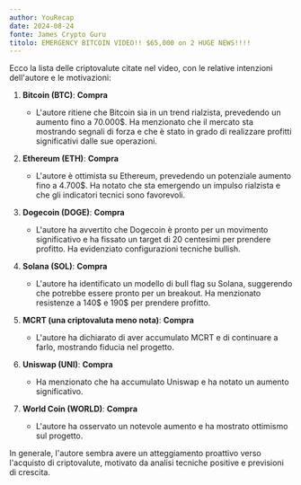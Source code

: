 ```yaml
---
author: YouRecap
date: 2024-08-24
fonte: James Crypto Guru
titolo: EMERGENCY BITCOIN VIDEO!! $65,000 on 2 HUGE NEWS!!!!
---
```


Ecco la lista delle criptovalute citate nel video, con le relative intenzioni dell'autore e le motivazioni:

1. **Bitcoin (BTC)**: **Compra**
   - L'autore ritiene che Bitcoin sia in un trend rialzista, prevedendo un aumento fino a 70.000$. Ha menzionato che il mercato sta mostrando segnali di forza e che è stato in grado di realizzare profitti significativi dalle sue operazioni.

2. **Ethereum (ETH)**: **Compra**
   - L'autore è ottimista su Ethereum, prevedendo un potenziale aumento fino a 4.700$. Ha notato che sta emergendo un impulso rialzista e che gli indicatori tecnici sono favorevoli.

3. **Dogecoin (DOGE)**: **Compra**
   - L'autore ha avvertito che Dogecoin è pronto per un movimento significativo e ha fissato un target di 20 centesimi per prendere profitto. Ha evidenziato configurazioni tecniche bullish.

4. **Solana (SOL)**: **Compra**
   - L'autore ha identificato un modello di bull flag su Solana, suggerendo che potrebbe essere pronto per un breakout. Ha menzionato resistenze a 140$ e 190$ per prendere profitto.

5. **MCRT (una criptovaluta meno nota)**: **Compra**
   - L'autore ha dichiarato di aver accumulato MCRT e di continuare a farlo, mostrando fiducia nel progetto.

6. **Uniswap (UNI)**: **Compra**
   - Ha menzionato che ha accumulato Uniswap e ha notato un aumento significativo. 

7. **World Coin (WORLD)**: **Compra**
   - L'autore ha osservato un notevole aumento e ha mostrato ottimismo sul progetto.

In generale, l'autore sembra avere un atteggiamento proattivo verso l'acquisto di criptovalute, motivato da analisi tecniche positive e previsioni di crescita.
